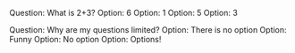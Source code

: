 Question: What is 2+3?
Option: 6
Option: 1
Option: 5
Option: 3

Question: Why are my questions limited?
Option: There is no option
Option: Funny
Option: No option
Option: Options!